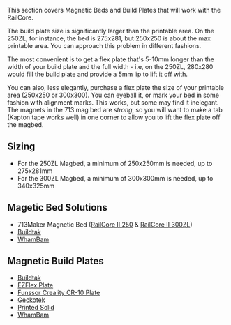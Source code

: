 This section covers Magnetic Beds and Build Plates that will work with the RailCore.

The build plate size is significantly larger than the printable area. On the 250ZL, for instance, the bed is 275x281, but 250x250 is about the max printable area. You can approach this problem in different fashions. 

The most convenient is to get a flex plate that's 5-10mm longer than the width of your build plate and the full width - i.e, on the 250ZL, 280x280 would fill the build plate and provide a 5mm lip to lift it off with. 

You can also, less elegantly, purchase a flex plate the size of your printable area (250x250 or 300x300). You can eyeball it, or mark your bed in some fashion with alignment marks. This works, but some may find it inelegant. The magnets in the 713 mag bed are *strong*, so you will want to make a tab (Kapton tape works well) in one corner to allow you to lift the flex plate off the magbed. 

## Sizing 
  * For the 250ZL Magbed, a minimum of 250x250mm is needed, up to 275x281mm
  * For the 300ZL Magbed, a minimum of 300x300mm is needed, up to 340x325mm

## Magetic Bed Solutions
  * 713Maker Magnetic Bed ([RailCore II 250](https://713maker.com/railcore/railcore-ii-250zl/railcore-ii-250zl-magnetic-heated-bed) & [RailCore II 300ZL](https://713maker.com/railcore/railcore-ii-300zl/railcore-ii-300zl-magnetic-heated-bed))
  * [Buildtak](https://www.buildtak.com/product/complete-buildtak-flexplate-system/)
  * [WhamBam](https://whambam3d.com/collections/pre-sale/products/flexible-build-system-340-x-325)
  
## Magnetic Build Plates
  * [Buildtak](https://www.buildtak.com/product/flexplate-surface/)
  * [EZFlex Plate](https://www.th3dstudio.com/product/ezflex-plate-bundle/)
  * [Funssor Creality CR-10 Plate](https://www.aliexpress.com/item/Funssor-Creality-CR-10-heated-bed-Ultem-1000-PEI-powder-coated-spring-steel-305mm-Double-sided/33003834729.html?spm=a2g0s.9042311.0.0.75d74c4ddCEd4j)
  * [Geckotek](https://www.geckotek.co/collections/build-plates/products/custom-ez-stik-build-plate?variant=14029925777523)
  * [Printed Solid](https://www.printedsolid.com/products/blank-plate-for-railcore-300zl-and-300zlt)
  * [WhamBam](https://whambam3d.com/collections/accessories/products/copy-of-add-on-flexi-plate)
